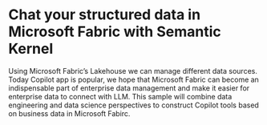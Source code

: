 # Chat your structured data in Microsoft Fabric with Semantic Kernel

Using Microsoft Fabric’s Lakehouse we can manage different data sources. Today Copilot app is popular, we hope that Microsoft Fabric can become an indispensable part of enterprise data management and make it easier for enterprise data to connect with LLM. This sample will combine data engineering and data science perspectives to construct Copilot tools based on business data in Microsoft Fabirc.

